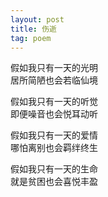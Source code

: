 ```yaml
---
layout: post
title: 伤逝
tag: poem
---
```


假如我只有一天的光明<br />
居所简陋也会若临仙境

假如我只有一天的听觉<br />
即便噪音也会悦耳动听

假如我只有一天的爱情<br />
哪怕离别也会羁绊终生

假如我只有一天的生命<br />
就是贫困也会喜悦丰盈

